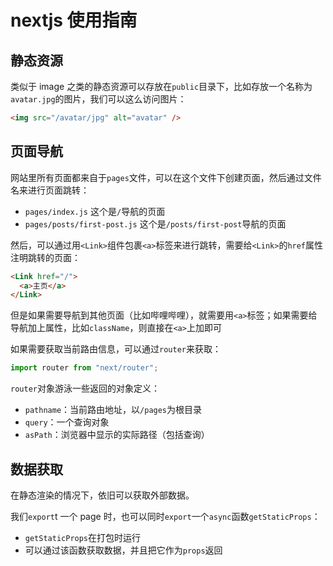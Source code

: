 # nextjs 使用指南

## 静态资源

类似于 image 之类的静态资源可以存放在`public`目录下，比如存放一个名称为`avatar.jpg`的图片，我们可以这么访问图片：

```html
<img src="/avatar/jpg" alt="avatar" />
```

## 页面导航

网站里所有页面都来自于`pages`文件，可以在这个文件下创建页面，然后通过文件名来进行页面跳转：

- `pages/index.js` 这个是`/`导航的页面
- `pages/posts/first-post.js` 这个是`/posts/first-post`导航的页面

然后，可以通过用`<Link>`组件包裹`<a>`标签来进行跳转，需要给`<Link>`的`href`属性注明跳转的页面：

```html
<Link href="/">
  <a>主页</a>
</Link>
```

但是如果需要导航到其他页面（比如哔哩哔哩），就需要用`<a>`标签；如果需要给导航加上属性，比如`className`，则直接在`<a>`上加即可

如果需要获取当前路由信息，可以通过`router`来获取：

```js
import router from "next/router";
```

`router`对象游泳一些返回的对象定义：

- `pathname`：当前路由地址，以`/pages`为根目录
- `query`：一个查询对象
- `asPath`：浏览器中显示的实际路径（包括查询）

## 数据获取

在静态渲染的情况下，依旧可以获取外部数据。

我们`export`t 一个 page 时，也可以同时`export`一个`async`函数`getStaticProps`：

- `getStaticProps`在打包时运行
- 可以通过该函数获取数据，并且把它作为`props`返回
